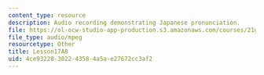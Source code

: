 ```yaml
---
content_type: resource
description: Audio recording demonstrating Japanese pronunciation.
file: https://ol-ocw-studio-app-production.s3.amazonaws.com/courses/21g-504-japanese-iv-spring-2009/4ce93228302243584a5ae27672cc3af2_Lesson17A8.mp3
file_type: audio/mpeg
resourcetype: Other
title: Lesson17A8
uid: 4ce93228-3022-4358-4a5a-e27672cc3af2
---
```

